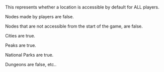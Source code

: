 This represents whether a location is accessible by default for ALL players.


Nodes made by players are false.

Nodes that are not accessible from the start of the game, are false.

Cities are true.

Peaks are true.

National Parks are true.


Dungeons are false, etc..
